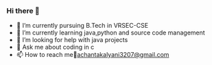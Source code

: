 ### Hi there 👋

- 🔭 I’m currently pursuing B.Tech in VRSEC-CSE   
- 🌱 I’m currently learning java,python and source code management     
- 🤔 I’m looking for help with java projects     
- 💬 Ask me about coding in c   
- 📫 How to reach me:email:achantakalyani3207@gmail.com      

